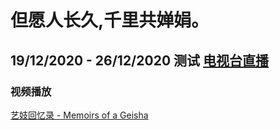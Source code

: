 # 但愿人长久,千里共婵娟。
 
## 19/12/2020 - 26/12/2020 测试 [电视台直播](https://mediateeee.github.io/videos/Live.html)

### 视频播放
[艺妓回忆录 - Memoirs of a Geisha](https://mediateeee.github.io/videos/Memoirs-of-a-Geisha.html)
